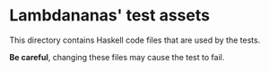 # Lambdananas' test assets

This directory contains Haskell code files that are used by the tests.

**Be careful**, changing these files may cause the test to fail.


